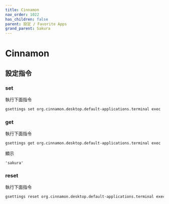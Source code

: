 ```yaml
---
title: Cinnamon
nav_order: 1022
has_children: false
parent: 設定 / Favorite Apps
grand_parent: Sakura
---
```



# Cinnamon


## 設定指令


### set

執行下面指令

``` sh
gsettings set org.cinnamon.desktop.default-applications.terminal exec 'sakura'
```


### get

執行下面指令

``` sh
gsettings get org.cinnamon.desktop.default-applications.terminal exec
```

顯示

```
'sakura'
```


### reset

執行下面指令

``` sh
gsettings reset org.cinnamon.desktop.default-applications.terminal exec
```
